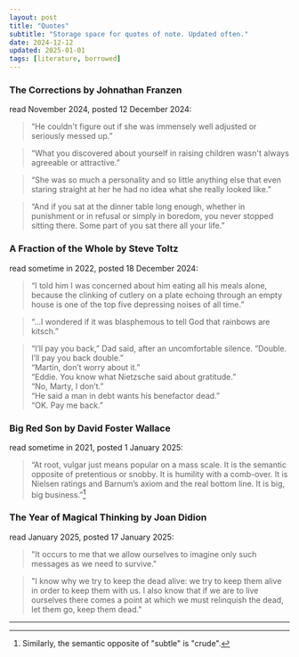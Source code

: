 ```yaml
---
layout: post
title: "Quotes"
subtitle: "Storage space for quotes of note. Updated often."
date: 2024-12-12
updated: 2025-01-01
tags: [literature, borrowed]
---
```

### The Corrections by Johnathan Franzen
read November 2024, posted 12 December 2024:
> “He couldn't figure out if she was immensely well adjusted or seriously messed up.” 

> “What you discovered about yourself in raising children wasn't always agreeable or attractive.” 

> “She was so much a personality and so little anything else that even staring straight at her he had no idea what she really looked like.”

> “And if you sat at the dinner table long enough, whether in punishment or in refusal or simply in boredom, you never stopped sitting there. Some part of you sat there all your life.” 

### A Fraction of the Whole by Steve Toltz
read sometime in 2022, posted 18 December 2024:
> “I told him I was concerned about him eating all his meals alone, because the clinking of cutlery on a plate echoing through an empty house is one of the top five depressing noises of all time.”

>“...I wondered if it was blasphemous to tell God that rainbows are kitsch.”

>“I’ll pay you back,” Dad said, after an uncomfortable silence. “Double. I’ll pay you back double.”<br>“Martin, don’t worry about it.”<br>“Eddie. You know what Nietzsche said about gratitude.”<br>“No, Marty, I don’t.”<br>“He said a man in debt wants his benefactor dead.”<br>“OK. Pay me back.”

### Big Red Son by David Foster Wallace
read sometime in 2021, posted 1 January 2025:
> “At root, vulgar just means popular on a mass scale. It is the semantic opposite of pretentious or snobby. It is humility with a comb-over. It is Nielsen ratings and Barnum’s axiom and the real bottom line. It is big, big business.”[^1]

### The Year of Magical Thinking by Joan Didion
read January 2025, posted 17 January 2025:
>"It occurs to me that we allow ourselves to imagine only such messages as we need to survive."

>"I know why we try to keep the dead alive: we try to keep them alive in order to keep them with us. I also know that if we are to live ourselves there comes a point at which we must relinquish the dead, let them go, keep them dead."
---

[^1]: Similarly, the semantic opposite of "subtle" is "crude".